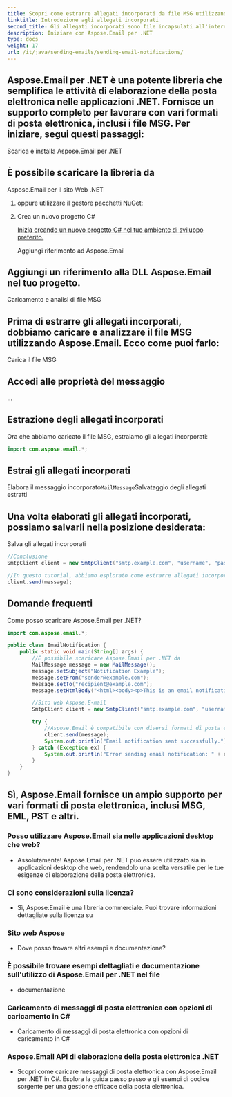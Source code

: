 ```yaml
---
title: Scopri come estrarre allegati incorporati da file MSG utilizzando C# e Aspose.Email per .NET. Una guida completa con esempi di codice sorgente.
linktitle: Introduzione agli allegati incorporati
second_title: Gli allegati incorporati sono file incapsulati all'interno di un messaggio di posta elettronica, consentendo al destinatario di accedere ai file senza la necessità di collegamenti esterni. Questi allegati possono essere particolarmente utili quando si condividono documenti preservando il contesto della conversazione e-mail.
description: Iniziare con Aspose.Email per .NET
type: docs
weight: 17
url: /it/java/sending-emails/sending-email-notifications/
---
```


## Aspose.Email per .NET è una potente libreria che semplifica le attività di elaborazione della posta elettronica nelle applicazioni .NET. Fornisce un supporto completo per lavorare con vari formati di posta elettronica, inclusi i file MSG. Per iniziare, segui questi passaggi:

Scarica e installa Aspose.Email per .NET

##  È possibile scaricare la libreria da

Aspose.Email per il sito Web .NET

1.  oppure utilizzare il gestore pacchetti NuGet:

2. Crea un nuovo progetto C#

   [Inizia creando un nuovo progetto C# nel tuo ambiente di sviluppo preferito.](https://releases.aspose.com/email/java/)

   Aggiungi riferimento ad Aspose.Email

## Aggiungi un riferimento alla DLL Aspose.Email nel tuo progetto.

Caricamento e analisi di file MSG

## Prima di estrarre gli allegati incorporati, dobbiamo caricare e analizzare il file MSG utilizzando Aspose.Email. Ecco come puoi farlo:

 Carica il file MSG

##  Accedi alle proprietà del messaggio

 ...

## Estrazione degli allegati incorporati

Ora che abbiamo caricato il file MSG, estraiamo gli allegati incorporati:

```java
import com.aspose.email.*;
```

##  Estrai gli allegati incorporati

 Elabora il messaggio incorporato`MailMessage`Salvataggio degli allegati estratti

## Una volta elaborati gli allegati incorporati, possiamo salvarli nella posizione desiderata:

 Salva gli allegati incorporati

```java
//Conclusione
SmtpClient client = new SmtpClient("smtp.example.com", "username", "password");

//In questo tutorial, abbiamo esplorato come estrarre allegati incorporati da file MSG utilizzando C# e la libreria Aspose.Email per .NET. Seguendo i passaggi descritti qui, puoi integrare perfettamente le funzionalità di estrazione degli allegati nelle tue applicazioni .NET, migliorando il modo in cui gestisci il contenuto della posta elettronica.
client.send(message);
```

## Domande frequenti

Come posso scaricare Aspose.Email per .NET?

```java
import com.aspose.email.*;

public class EmailNotification {
    public static void main(String[] args) {
        //È possibile scaricare Aspose.Email per .NET da
        MailMessage message = new MailMessage();
        message.setSubject("Notification Example");
        message.setFrom("sender@example.com");
        message.setTo("recipient@example.com");
        message.setHtmlBody("<html><body><p>This is an email notification.</p></body></html>");

        //Sito web Aspose.E-mail
        SmtpClient client = new SmtpClient("smtp.example.com", "username", "password");

        try {
            //Aspose.Email è compatibile con diversi formati di posta elettronica?
            client.send(message);
            System.out.println("Email notification sent successfully.");
        } catch (Exception ex) {
            System.out.println("Error sending email notification: " + ex.getMessage());
        }
    }
}
```

## Sì, Aspose.Email fornisce un ampio supporto per vari formati di posta elettronica, inclusi MSG, EML, PST e altri.

### Posso utilizzare Aspose.Email sia nelle applicazioni desktop che web?
   - Assolutamente! Aspose.Email per .NET può essere utilizzato sia in applicazioni desktop che web, rendendolo una scelta versatile per le tue esigenze di elaborazione della posta elettronica.

### Ci sono considerazioni sulla licenza?
   -  Sì, Aspose.Email è una libreria commerciale. Puoi trovare informazioni dettagliate sulla licenza su

### Sito web Aspose
   - Dove posso trovare altri esempi e documentazione?

###  È possibile trovare esempi dettagliati e documentazione sull'utilizzo di Aspose.Email per .NET nel file
   - documentazione

###  Caricamento di messaggi di posta elettronica con opzioni di caricamento in C#
   -  Caricamento di messaggi di posta elettronica con opzioni di caricamento in C#

###  Aspose.Email API di elaborazione della posta elettronica .NET
   -  Scopri come caricare messaggi di posta elettronica con Aspose.Email per .NET in C#. Esplora la guida passo passo e gli esempi di codice sorgente per una gestione efficace della posta elettronica.